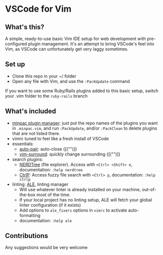 # VSCode for Vim

## What's this?

A simple, ready-to-use basic Vim IDE setup for web development with pre-configured plugin management. It's an attempt to bring VSCode's feel into Vim, as VSCode can unfortunately get very laggy sometimes.

## Set up

* Clone this repo in your ~/ folder
* Open any file with Vim, and use the `:PackUpdate` command

If you want to use some Ruby/Rails plugins added to this basic setup, switch your .vim folder to the `ruby-rails` branch

## What's included

* [minpac plugin manager](https://github.com/k-takata/minpac): just put the repo names of the plugins you want in `.minpac.vim`, and run `:PackUpdate`, and/or `:PackClean` to delete plugins that are not listed there.
* vimrc tuned to feel like a fresh install of VSCode
* essentials:
  * [auto-pair](https://github.com/jiangmiao/auto-pairs): auto-close {[("")]}
  * [vim-surround](https://github.com/tpope/vim-surround): quickly change surrounding {[("")]}
* search plugins:
  * [NERDTree](https://github.com/scrooloose/nerdtree) (file explorer). Access with `<Ctrl> <Shift> e`, documentation: `:help nerdtree`
  * [CtrlP](https://github.com/ctrlpvim/ctrlp.vim): Access fuzzy file search with `<Ctrl> p`, documentation: `:help ctrlp`
* linting: [ALE](https://github.com/dense-analysis/ale), linting manager
  * Will use whatever linter is already installed on your machine, out-of-the-box most of the time.
  * If your local project has no linting setup, ALE will fetch your global linter configuration (if it exists)
  * Add options to `ale_fixers` options in `vimrc` to activate auto-formatting
  * documentation: `:help ale`

## Contributions

Any suggestions would be very welcome

